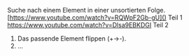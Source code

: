 Suche nach einem Element in einer unsortierten Folge.
[https://www.youtube.com/watch?v=RQWpF2Gb-gU]() Teil 1
https://www.youtube.com/watch?v=Dlsa9EBKDGI Teil 2
1.  Das passende Element flippen (+->-).
2. ...